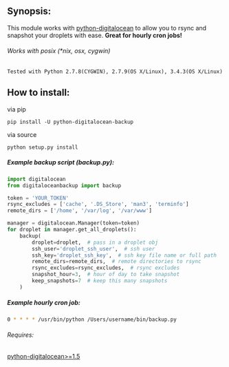 ## Synopsis:

This module works with [python-digitalocean](https://github.com/koalalorenzo/python-digitalocean) to allow you to rsync and snapshot your droplets with ease. **Great for hourly cron jobs!**

###### Works with posix (*nix, osx, cygwin)
    Tested with Python 2.7.8(CYGWIN), 2.7.9(OS X/Linux), 3.4.3(OS X/Linux)


## How to install:

via pip

    pip install -U python-digitalocean-backup

via source

    python setup.py install


##### Example backup script (backup.py):

```python
import digitalocean
from digitaloceanbackup import backup

token = 'YOUR_TOKEN'
rsync_excludes = ['cache', '.DS_Store', 'man3', 'terminfo']
remote_dirs = ['/home', '/var/log', '/var/www']

manager = digitalocean.Manager(token=token)
for droplet in manager.get_all_droplets():
    backup(
        droplet=droplet,  # pass in a droplet obj
        ssh_user='droplet_ssh_user',  # ssh user
        ssh_key='droplet_ssh_key',  # ssh key file name or full path
        remote_dirs=remote_dirs,  # remote directories to rsync
        rsync_excludes=rsync_excludes,  # rsync excludes
        snapshot_hour=3,  # hour of day to take snapshot
        keep_snapshots=7  # keep this many snapshots
    )
```

##### Example hourly cron job:
```sh
0 * * * * /usr/bin/python /Users/username/bin/backup.py
```

###### Requires:
[python-digitalocean>=1.5](https://github.com/koalalorenzo/python-digitalocean)